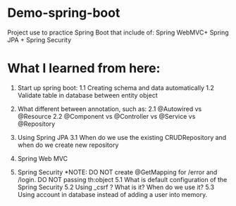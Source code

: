 # Demo-spring-boot
Project use to practice Spring Boot that include of: Spring WebMVC+ Spring JPA + Spring Security

# What I learned from here:

1. Start up spring boot: 
 1.1 Creating schema and data automatically
 1.2 Validate table in database between entity object

2. What different between annotation, such as:
 2.1 @Autowired vs @Resource
 2.2 @Component vs @Controller vs @Service vs @Repository

3. Using Spring JPA
 3.1 When do we use the existing CRUDRepository and when do we create new repository
 
4. Spring Web MVC

5. Spring Security
 *NOTE: DO NOT create @GetMapping for /error and /login. DO NOT passing th:object
 5.1 What is default configuration of the Spring Security
 5.2 Using _csrf ? What is it? When do we use it?
 5.3 Using account in database instead of adding a user into memory.
  
  
